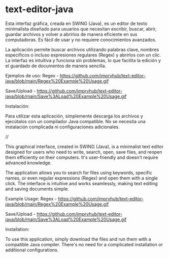 # text-editor-java
Esta interfaz gráfica, creada en SWING (Java), es un editor de texto minimalista diseñado para usuarios que necesitan escribir, buscar, abrir, guardar archivos y volver a abrirlos de manera eficiente en sus computadoras. Es fácil de usar y no requiere conocimientos avanzados.

La aplicación permite buscar archivos utilizando palabras clave, nombres específicos o incluso expresiones regulares (Regex) y abrirlos con un clic. La interfaz es intuitiva y funciona sin problemas, lo que facilita la edición y el guardado de documentos de manera sencilla.

Ejemplos de uso:
Regex - https://github.com/imprvhub/text-editor-java/blob/main/Regex%20Example%20Usage.gif

Save/Upload - https://github.com/imprvhub/text-editor-java/blob/main/Save%3ALoad%20Example%20Usage.gif

Instalación:

Para utilizar esta aplicación, simplemente descarga los archivos y ejecútalos con un compilador Java compatible. No se necesita una instalación complicada ni configuraciones adicionales.

//

This graphical interface, created in SWING (Java), is a minimalist text editor designed for users who need to write, search, open, save files, and reopen them efficiently on their computers. It's user-friendly and doesn't require advanced knowledge.

The application allows you to search for files using keywords, specific names, or even regular expressions (Regex) and open them with a single click. The interface is intuitive and works seamlessly, making text editing and saving documents simple.

Example Usage:
Regex - https://github.com/imprvhub/text-editor-java/blob/main/Regex%20Example%20Usage.gif

Save/Upload - https://github.com/imprvhub/text-editor-java/blob/main/Save%3ALoad%20Example%20Usage.gif

Installation:

To use this application, simply download the files and run them with a compatible Java compiler. There's no need for a complicated installation or additional configurations.
